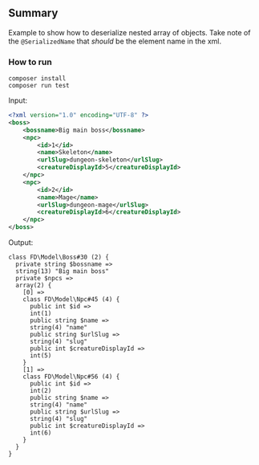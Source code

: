 ## Summary

Example to show how to deserialize nested array of objects. Take note of the `@SerializedName` that _should_ be the element name in the xml.

### How to run
```shell
composer install
composer run test
```

Input:
```xml
<?xml version="1.0" encoding="UTF-8" ?>
<boss>
    <bossname>Big main boss</bossname>
    <npc>
        <id>1</id>
        <name>Skeleton</name>
        <urlSlug>dungeon-skeleton</urlSlug>
        <creatureDisplayId>5</creatureDisplayId>
    </npc>
    <npc>
        <id>2</id>
        <name>Mage</name>
        <urlSlug>dungeon-mage</urlSlug>
        <creatureDisplayId>6</creatureDisplayId>
    </npc>
</boss>
```

Output:
```text
class FD\Model\Boss#30 (2) {
  private string $bossname =>
  string(13) "Big main boss"
  private $npcs =>
  array(2) {
    [0] =>
    class FD\Model\Npc#45 (4) {
      public int $id =>
      int(1)
      public string $name =>
      string(4) "name"
      public string $urlSlug =>
      string(4) "slug"
      public int $creatureDisplayId =>
      int(5)
    }
    [1] =>
    class FD\Model\Npc#56 (4) {
      public int $id =>
      int(2)
      public string $name =>
      string(4) "name"
      public string $urlSlug =>
      string(4) "slug"
      public int $creatureDisplayId =>
      int(6)
    }
  }
}
```
